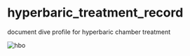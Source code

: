# hyperbaric_treatment_record
document dive profile for hyperbaric chamber treatment

![hbo](https://user-images.githubusercontent.com/16841620/40664572-38bf5e9c-6329-11e8-8397-f6a36ee990c9.png)
